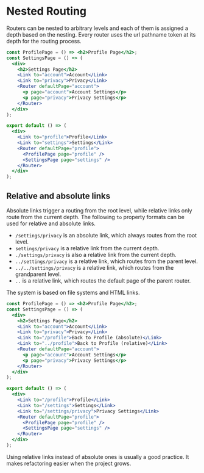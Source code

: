 # Nested Routing

Routers can be nested to arbitrary levels and each of them is assigned a depth based on the nesting. Every router uses the url pathname token at its depth for the routing process.

```jsx
const ProfilePage = () => <h2>Profile Page</h2>;
const SettingsPage = () => (
  <div>
    <h2>Settings Page</h2>
    <Link to="account">Account</Link>
    <Link to="privacy">Privacy</Link>
    <Router defaultPage="account">
      <p page="account">Account Settings</p>
      <p page="privacy">Privacy Settings</p>
    </Router>
  </div>
);

export default () => (
  <div>
    <Link to="profile">Profile</Link>
    <Link to="settings">Settings</Link>
    <Router defaultPage="profile">
      <ProfilePage page="profile" />
      <SettingsPage page="settings" />
    </Router>
  </div>
);
```

<div id="nested-demo"></div>

## Relative and absolute links

Absolute links trigger a routing from the root level, while relative links only route from the current depth. The following `to` property formats can be used for relative and absolute links.

* `/settings/privacy` is an absolute link, which always routes from the root level.
* `settings/privacy` is a relative link from the current depth.
* `./settings/privacy` is also a relative link from the current depth.
* `../settings/privacy` is a relative link, which routes from the parent level.
* `../../settings/privacy` is a relative link, which routes from the grandparent level.
* `..` is a relative link, which routes the default page of the parent router.

The system is based on file systems and HTML links.

```jsx
const ProfilePage = () => <h2>Profile Page</h2>;
const SettingsPage = () => (
  <div>
    <h2>Settings Page</h2>
    <Link to="account">Account</Link>
    <Link to="privacy">Privacy</Link>
    <Link to="/profile">Back to Profile (absolute)</Link>
    <Link to="../profile">Back to Profile (relative)</Link>
    <Router defaultPage="account">
      <p page="account">Account Settings</p>
      <p page="privacy">Privacy Settings</p>
    </Router>
  </div>
);

export default () => (
  <div>
    <Link to="/profile">Profile</Link>
    <Link to="/settings">Settings</Link>
    <Link to="/settings/privacy">Privacy Settings</Link>
    <Router defaultPage="profile">
      <ProfilePage page="profile" />
      <SettingsPage page="settings" />
    </Router>
  </div>
);
```

<div id="relative-demo"></div>

Using relative links instead of absolute ones is usually a good practice. It makes refactoring easier when the project grows.
